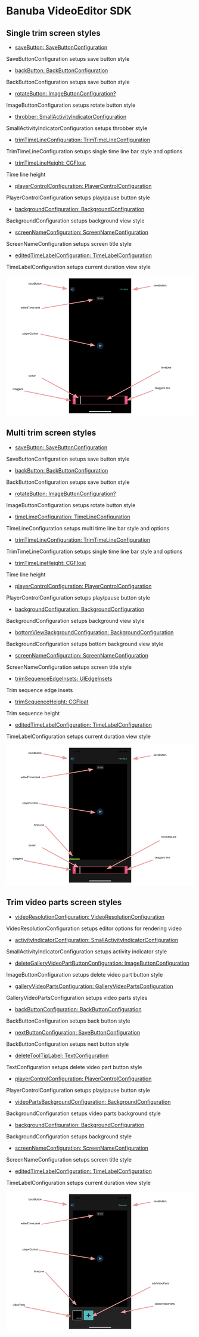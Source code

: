 # Banuba VideoEditor SDK
## Single trim screen styles  

- [saveButton: SaveButtonConfiguration](/Example/Example/Extension/TrimConfiguration.swift#L5)

SaveButtonConfiguration setups save button style

- [backButton: BackButtonConfiguration](/Example/Example/Extension/TrimConfiguration.swift#L6)

BackButtonConfiguration setups save button style

- [rotateButton: ImageButtonConfiguration?](/Example/Example/Extension/TrimConfiguration.swift#L7)

ImageButtonConfiguration setups rotate button style

- [throbber: SmallActivityIndicatorConfiguration](/Example/Example/Extension/TrimConfiguration.swift#L8)

SmallActivityIndicatorConfiguration setups throbber style

- [trimTimeLineConfiguration: TrimTimeLineConfiguration](/Example/Example/Extension/TrimConfiguration.swift#L9)

TrimTimeLineConfiguration setups single time line bar style and options

- [trimTimeLineHeight: CGFloat](/Example/Example/Extension/TrimConfiguration.swift#L10)

Time line height

- [playerControlConfiguration: PlayerControlConfiguration](/Example/Example/Extension/TrimConfiguration.swift#L11)

PlayerControlConfiguration setups play/pause button style

- [backgroundConfiguration: BackgroundConfiguration](/Example/Example/Extension/TrimConfiguration.swift#L12)

BackgroundConfiguration setups background view style

- [screenNameConfiguration: ScreenNameConfiguration](/Example/Example/Extension/TrimConfiguration.swift#L13)

ScreenNameConfiguration setups screen title style

- [editedTimeLabelConfiguration: TimeLabelConfiguration](/Example/Example/Extension/TrimConfiguration.swift#L14)

 TimeLabelConfiguration setups current duration view style
  
  ![img](screenshots/SingleTrimConfiguration.png)

## Multi trim screen styles  

- [saveButton: SaveButtonConfiguration](/Example/Example/Extension/TrimConfiguration.swift#L22)

SaveButtonConfiguration setups save button style

- [backButton: BackButtonConfiguration](/Example/Example/Extension/TrimConfiguration.swift#L23)

BackButtonConfiguration setups save button style

- [rotateButton: ImageButtonConfiguration?](/Example/Example/Extension/TrimConfiguration.swift#L24)

ImageButtonConfiguration setups rotate button style

- [timeLimeConfiguration: TimeLineConfiguration](/Example/Example/Extension/TrimConfiguration.swift#L25)

TimeLineConfiguration setups multi time line bar style and options

- [trimTimeLineConfiguration: TrimTimeLineConfiguration](/Example/Example/Extension/TrimConfiguration.swift#L26)

TrimTimeLineConfiguration setups single time line bar style and options

- [trimTimeLineHeight: CGFloat](/Example/Example/Extension/TrimConfiguration.swift#L27)

Time line height

- [playerControlConfiguration: PlayerControlConfiguration](/Example/Example/Extension/TrimConfiguration.swift#L28)

PlayerControlConfiguration setups play/pause button style

- [backgroundConfiguration: BackgroundConfiguration](/Example/Example/Extension/TrimConfiguration.swift#L29)

BackgroundConfiguration setups background view style

- [bottomViewBackgroundConfiguration: BackgroundConfiguration](/Example/Example/Extension/TrimConfiguration.swift#L30)

BackgroundConfiguration setups bottom background view style

- [screenNameConfiguration: ScreenNameConfiguration](/Example/Example/Extension/TrimConfiguration.swift#L31)

ScreenNameConfiguration setups screen title style

- [trimSequenceEdgeInsets: UIEdgeInsets](/Example/Example/Extension/TrimConfiguration.swift#L32)

Trim sequence edge insets

- [trimSequenceHeight: CGFloat](/Example/Example/Extension/TrimConfiguration.swift#L33)

Trim sequence height

- [editedTimeLabelConfiguration: TimeLabelConfiguration](/Example/Example/Extension/TrimConfiguration.swift#L34)

TimeLabelConfiguration setups current duration view style

![img](screenshots/MultiTrimConfiguration.png)

## Trim video parts screen styles  

- [videoResolutionConfiguration: VideoResolutionConfiguration](/Example/Example/Extension/TrimConfiguration.swift#L42)

VideoResolutionConfiguration setups editor options for rendering video

- [activityIndicatorConfiguration: SmallActivityIndicatorConfiguration](/Example/Example/Extension/TrimConfiguration.swift#L63)

SmallActivityIndicatorConfiguration setups activity indicator style

- [deleteGalleryVideoPartButtonConfiguration: ImageButtonConfiguration](/Example/Example/Extension/TrimConfiguration.swift#L64)

ImageButtonConfiguration setups delete video part button style

- [galleryVideoPartsConfiguration: GalleryVideoPartsConfiguration](/Example/Example/Extension/TrimConfiguration.swift#L65)

GalleryVideoPartsConfiguration setups video parts styles

- [backButtonConfiguration: BackButtonConfiguration](/Example/Example/Extension/TrimConfiguration.swift#L66)

BackButtonConfiguration setups back button style

- [nextButtonConfiguration: SaveButtonConfiguration](/Example/Example/Extension/TrimConfiguration.swift#L67)

BackButtonConfiguration setups next button style

- [deleteToolTipLabel: TextConfiguration](/Example/Example/Extension/TrimConfiguration.swift#L68)

TextConfiguration setups delete video part button style

- [playerControlConfiguration: PlayerControlConfiguration](/Example/Example/Extension/TrimConfiguration.swift#L69)

PlayerControlConfiguration setups play/pause button style

- [videoPartsBackgroundConfiguration: BackgroundConfiguration](/Example/Example/Extension/TrimConfiguration.swift#L70)

BackgroundConfiguration setups video parts background style

- [backgroundConfiguration: BackgroundConfiguration](/Example/Example/Extension/TrimConfiguration.swift#L71)

BackgroundConfiguration setups background style

- [screenNameConfiguration: ScreenNameConfiguration](/Example/Example/Extension/TrimConfiguration.swift#L72)

ScreenNameConfiguration setups screen title style

- [editedTimeLabelConfiguration: TimeLabelConfiguration](/Example/Example/Extension/TrimConfiguration.swift#L73)

TimeLabelConfiguration setups current duration view style

![img](screenshots/GalleryTrimConfiguration.png)
